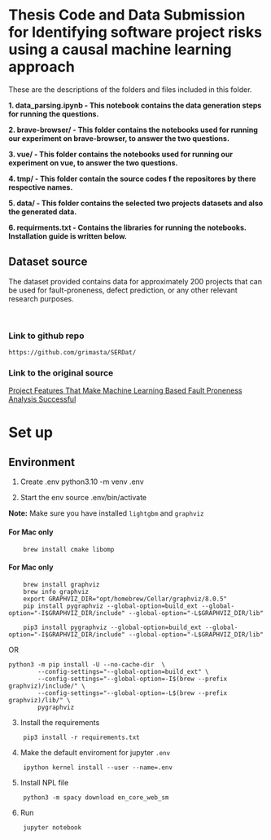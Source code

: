 
# Thesis Code and Data Submission for Identifying software project risks using a causal machine learning approach

These are the descriptions of the folders and files included in this folder.  

**1. data_parsing.ipynb  - This notebook contains the data generation steps for running the questions.** 

**2. brave-browser/  - This folder contains the notebooks used for running our experiment on brave-browser, to answer the two questions.** 

**3. vue/  - This folder contains the notebooks used for running our experiment on vue, to answer the two questions.** 

**4. tmp/  - This folder contain the source codes f the repositores by there respective names.** 

**5. data/  - This folder contains the selected two projects datasets and also the generated data.** 

**6. requirments.txt  - Contains the libraries for running the notebooks. Installation guide is written below.** 

## Dataset source

The dataset provided contains data for approximately 200 projects that can be used for fault-proneness, defect prediction, or any other relevant research purposes.

<br>

### Link to github repo
```
https://github.com/grimasta/SERDat/
```

### Link to the original source

[Project Features That Make Machine Learning Based Fault Proneness Analysis Successful](https://figshare.com/articles/dataset/Project_Features_That_Make_Machine-Learning_Based_Fault_Proneness_Analysis_Successful/21044443)



# Set up


## Environment 

1. Create .env
    python3.10 -m venv .env

2. Start the env
    source .env/bin/activate

**Note:** Make sure you have installed `lightgbm` and `graphviz`
#### For Mac only
```
    brew install cmake libomp
```

#### For Mac only
```
    brew install graphviz                                    
    brew info graphviz
    export GRAPHVIZ_DIR="opt/homebrew/Cellar/graphviz/8.0.5"
    pip install pygraphviz --global-option=build_ext --global-option="-I$GRAPHVIZ_DIR/include" --global-option="-L$GRAPHVIZ_DIR/lib"

    pip3 install pygraphviz --global-option=build_ext --global-option="-I$GRAPHVIZ_DIR/include" --global-option="-L$GRAPHVIZ_DIR/lib"
```
OR

```
python3 -m pip install -U --no-cache-dir  \
        --config-settings="--global-option=build_ext" \
        --config-settings="--global-option=-I$(brew --prefix graphviz)/include/" \
        --config-settings="--global-option=-L$(brew --prefix graphviz)/lib/" \
        pygraphviz
```
3. Install the requirements
```
    pip3 install -r requirements.txt
```
    
4. Make the default enviroment for jupyter `.env`
```    
    ipython kernel install --user --name=.env
```
5. Install NPL file
```
    python3 -m spacy download en_core_web_sm
```
6. Run
```
    jupyter notebook
```

